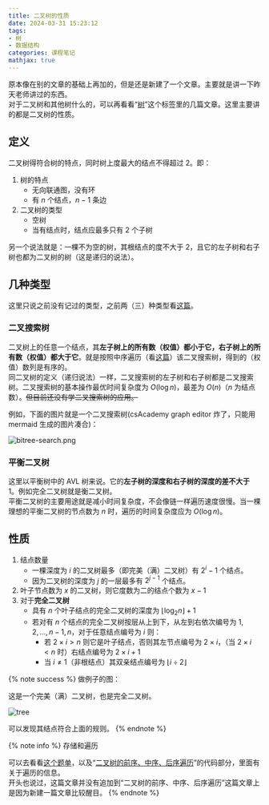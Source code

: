 ```yaml
---
title: 二叉树的性质
date: 2024-03-31 15:23:12
tags:
- 树
- 数据结构
categories: 课程笔记
mathjax: true
---
```


原本像在别的文章的基础上再加的，但是还是新建了一个文章。主要就是讲一下昨天老师讲过的东西。  
对于二叉树和其他树什么的，可以再看看“[树](/tags/%E6%A0%91)”这个标签里的几篇文章。这里主要讲的都是二叉树的性质。

## 定义
二叉树得符合树的特点，同时树上度最大的结点不得超过 2。<!--more-->即：

1. 树的特点
    - 无向联通图，没有环
    - 有 $n$ 个结点，$n - 1$ 条边
2. 二叉树的类型
    - 空树
    - 当有结点时，结点应最多只有 $2$ 个子树

另一个说法就是：一棵不为空的树，其根结点的度不大于 $2$，且它的左子树和右子树也都为二叉树的树（这是递归的说法）。

## 几种类型
这里只说之前没有记过的类型，之前两（三）种类型看[这篇](/posts/graph-tree/#二叉树的概念)。

### 二叉搜索树
二叉树上的任意一个结点，其**左子树上的所有数（权值）都小于它，右子树上的所有数（权值）都大于它**。就是按照中序遍历（看[这篇](/posts/binarytree-fme)）该二叉搜索树，得到的（权值）数列是有序的。  
同二叉树的定义（递归说法）一样，二叉搜索树的左子树和右子树都是二叉搜索树。二叉搜索树的基本操作最优时间复杂度为 $O(\log n)$，最差为 $O(n)$（$n$ 为结点数）。~~但目前还没有学二叉搜索树的应用。~~

例如，下面的图片就是一个二叉搜索树(csAcademy graph editor 炸了，只能用 mermaid 生成的图片凑合)：

![bitree-search.png](https://s2.loli.net/2024/03/31/2gVfskEiGev4pCn.png)

### 平衡二叉树
这里以平衡树中的 AVL 树来说。它的**左子树的深度和右子树的深度的差不大于** $1$。例如完全二叉树就是衡二叉树。  
平衡二叉树的主要用途就是减小时间复杂度，不会像链一样遍历速度很慢。当一棵理想的平衡二叉树的节点数为 $n$ 时，遍历的时间复杂度应为 $O(\log n)$。

## 性质
1. 结点数量
    - 一棵深度为 $i$ 的二叉树最多（即完美（满）二叉树）有 $2^i - 1$ 个结点。
    - 因为二叉树的深度为 $j$ 的一层最多有 $2^{j - 1}$ 个结点。
2. 叶子节点数为 $x$ 的二叉树，则它度数为二的结点个数为 $x - 1$
3. 对于**完全二叉树**
    - 具有 $n$ 个叶子结点的完全二叉树的深度为 $\lfloor \log_2 n \rfloor + 1$
    - 若对有 $n$ 个结点的完全二叉树按层从上到下，从左到右依次编号为 $1, 2, ..., n - 1, n$，对于任意结点编号为 $i$ 则：
        - 若 $2 \times i > n$ 则它是叶子结点，否则其左节点编号为 $2 \times i$，（当 $2 \times i < n$ 时）右结点编号为 $2 \times i + 1$
        - 当 $i \ne 1$（非根结点）其双亲结点编号为 $\lfloor i \div 2 \rfloor$

{% note success %}
做例子的图：

这是一个完美（满）二叉树，也是完全二叉树。

![tree](https://s2.loli.net/2023/12/16/O51sWLVJvfdu9ai.png)

可以发现其结点符合上面的规则。
{% endnote %}

{% note info %}
存储和遍历

可以去看看[这个题单](https://www.luogu.com.cn/training/491819)，以及“[二叉树的前序、中序、后序遍历](/posts/binarytree-fme/#前、中、后序遍历代码)”的代码部分，里面有关于遍历的信息。  
开头也说过，这篇文章并没有追加到“二叉树的前序、中序、后序遍历”这篇文章上是因为新建一篇文章比较醒目。
{% endnote %}